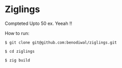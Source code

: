 # Ziglings  

Compteted Upto 50 ex. Yeeah !!

How to run:
```
$ git clone git@github.com:benodiwal/ziglings.git
```
```
$ cd ziglings
```

```  
$ zig build
```
